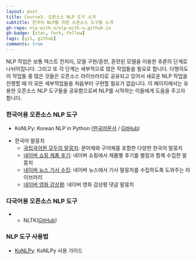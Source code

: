 ```yaml
---
layout: post
title: Course3. 오픈소스 NLP 도구 소개
subtitle: 한국어 NLP를 위한 오픈소스 도구들 소개
gh-repo: nlp-with-u/nlp-with-u.github.io
gh-badge: [star, fork, follow]
tags: [git, github]
comments: true
---
```


NLP 작업은 보통 텍스트 전처리, 모델 구현/훈련, 훈련된 모델을 이용한 추론의 단계로 나뉘어집니다. 그리고 또 각 단계는 세부적으로 많은 작업들을 필요로 합니다. 다행히도 이 작업들 중 많은 것들은 오픈소스 라이브러리로 공유되고 있어서 새로운 NLP 작업을 진행할 때 이 모든 세부작업들을 처음부터 구현할 필요가 없습니다. 이 페이지에서는 유용한 오픈소스 NLP 도구들을 공유함으로써 NLP를 시작하는 이들에게 도움을 주고자 합니다.

### 한국어용 오픈소스 NLP 도구
* KoNLPy: Korean NLP in Python ([한국어문서](https://konlpy.org/ko/latest/) / [GitHub](https://github.com/konlpy/konlpy))

- 한국어 말뭉치
  - [국립국어원 모두의 말뭉치](https://corpus.korean.go.kr/#none): 문어체와 구어체를 포함한 다양한 한국어 말뭉치
  - [네이버 쇼핑 제품 후기](https://github.com/bab2min/corpus/tree/master/sentiment): 네이버 쇼핑에서 제품별 후기를 별점과 함께 수집한 말뭉치
  - [네이버 뉴스 기사 수집](https://github.com/affjljoo3581/canrevan): 네이버 뉴스에서 기사 말뭉치를 수집하도록 도와주는 라이브러리
  - [네이버 영화 감상평](https://github.com/e9t/nsmc/): 네이버 영화 감상평 댓글 말뭉치

### 다국어용 오픈소스 NLP 도구
* * NLTK([GitHub](https://github.com/nltk/nltk))


### NLP 도구 사용법
* [KoNLPy](https://konlpy.org/ko/latest/#user-guide): KoNLPy 사용 가이드

